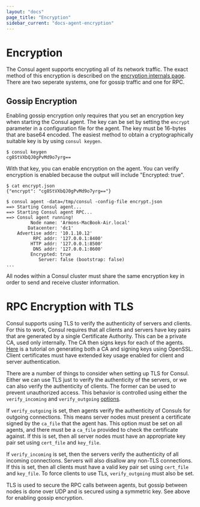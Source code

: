 ```yaml
---
layout: "docs"
page_title: "Encryption"
sidebar_current: "docs-agent-encryption"
---
```


# Encryption

The Consul agent supports encrypting all of its network traffic. The exact
method of this encryption is described on the
[encryption internals page](/docs/internals/security.html). There are two
seperate systems, one for gossip traffic and one for RPC.

## Gossip Encryption

Enabling gossip encryption only requires that you set an encryption key when
starting the Consul agent. The key can be set by setting the `encrypt` parameter
in a configuration file for the agent. The key must be 16-bytes that are base64
encoded. The easiest method to obtain a cryptographically suitable key is by
using `consul keygen`.

```
$ consul keygen
cg8StVXbQJ0gPvMd9o7yrg==
```

With that key, you can enable encryption on the agent. You can verify
encryption is enabled because the output will include "Encrypted: true".

```
$ cat encrypt.json
{"encrypt": "cg8StVXbQJ0gPvMd9o7yrg=="}

$ consul agent -data=/tmp/consul -config-file encrypt.json
==> Starting Consul agent...
==> Starting Consul agent RPC...
==> Consul agent running!
         Node name: 'Armons-MacBook-Air.local'
        Datacenter: 'dc1'
    Advertise addr: '10.1.10.12'
          RPC addr: '127.0.0.1:8400'
         HTTP addr: '127.0.0.1:8500'
          DNS addr: '127.0.0.1:8600'
         Encrypted: true
            Server: false (bootstrap: false)
...
```

All nodes within a Consul cluster must share the same encryption key in
order to send and receive cluster information.

# RPC Encryption with TLS

Consul supports using TLS to verify the authenticity of servers and clients. For this
to work, Consul requires that all clients and servers have key pairs that are generated
by a single Certificate Authority. This can be a private CA, used only internally. The
CA then signs keys for each of the agents. [Here](https://langui.sh/2009/01/18/openssl-self-signed-ca/)
is a tutorial on generating both a CA and signing keys using OpenSSL. Client certificates
must have extended key usage enabled for client and server authentication.

There are a number of things to consider when setting up TLS for Consul. Either we can
use TLS just to verify the authenticity of the servers, or we can also verify the authenticity
of clients. The former can be used to prevent unauthorized access. This behavior is controlled
using either the `verify_incoming` and `verify_outgoing` [options](/docs/agent/options.html).

If `verify_outgoing` is set, then agents verify the authenticity of Consuls for outgoing
connections. This means server nodes must present a certificate signed by the `ca_file` that
the agent has. This option must be set on all agents, and there must be a `ca_file` provided
to check the certificate against. If this is set, then all server nodes must have an appropriate
key pair set using `cert_file` and `key_file`.

If `verify_incoming` is set, then the servers verify the authenticity of all incoming
connections. Servers will also disallow any non-TLS connections. If this is set, then all
clients must have a valid key pair set using `cert_file` and `key_file`. To force clients to
use TLs, `verify_outgoing` must also be set.

TLS is used to secure the RPC calls between agents, but gossip between nodes is done over UDP
and is secured using a symmetric key. See above for enabling gossip encryption.

